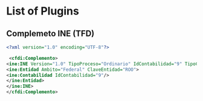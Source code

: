 # List of Plugins

## Complemeto INE (TFD)

```xml
<?xml version="1.0" encoding="UTF-8"?>

 <cfdi:Complemento>
<ine:INE Version="1.0" TipoProceso="Ordinario" IdContabilidad="9" TipoComite="Ejecutivo Estatal">
<ine:Entidad Ambito="Federal" ClaveEntidad="ROO">
<ine:Contabilidad IdContabilidad="9"/>
</ine:Entidad>
</ine:INE>
</cfdi:Complemento>

```